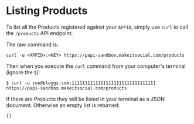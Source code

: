 # Listing Products

To list all the Products registered against your `APPID`, simply use `curl` to
call the `/products` API endpoint.

The raw command is:

    curl -u <APPID>:<KEY> https://papi-sandbox.makeitsocial.com/products

Then when you execute the `curl` command from your computer's terminal (ignore
the `$`):

    $ curl -u joe@bloggs.com:11111111111111111111111111111111 https://papi-sandbox.makeitsocial.com/products

If there are Products they will be listed in your terminal as a JSON document.
Otherwise an empty list is returned:

    []

